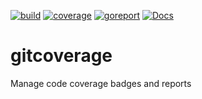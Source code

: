[![build](https://github.com/linkdata/gitcoverage/actions/workflows/build.yml/badge.svg)](https://github.com/linkdata/gitcoverage/actions/workflows/build.yml)
[![coverage](https://github.com/linkdata/gitcoverage/blob/coverage/main/badge.svg)](https://htmlpreview.github.io/?https://github.com/linkdata/gitcoverage/blob/coverage/main/report.html)
[![goreport](https://goreportcard.com/badge/github.com/linkdata/gitcoverage)](https://goreportcard.com/report/github.com/linkdata/gitcoverage)
[![Docs](https://godoc.org/github.com/linkdata/gitcoverage?status.svg)](https://godoc.org/github.com/linkdata/gitcoverage)

# gitcoverage
Manage code coverage badges and reports

